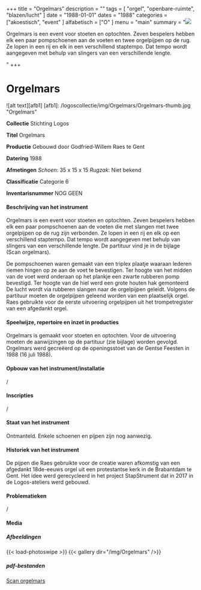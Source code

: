 ﻿+++
title = "Orgelmars"
description = ""
tags = [ "orgel", "openbare-ruimte",  "blazen/lucht"
]
date = "1988-01-01"
dates = "1988"
categories = ["akoestisch", "event"
]
alfabetisch = ["O"
]
menu = "main"
summary = "<a href='/logoscollectie/1988/orgelmars'><img src='/logoscollectie/img/Orgelmars/Orgelmars-thumb.jpg'></a><p>Orgelmars is een event voor stoeten en optochten. Zeven bespelers hebben elk een paar pompschoenen aan de voeten en twee orgelpijpen op de rug. Ze lopen in een rij en elk in een verschillend staptempo. Dat tempo wordt aangegeven met behulp van slingers van een verschillende lengte.</p>"
+++


# Orgelmars

![alt text][afb1]
[afb1]: /logoscollectie/img/Orgelmars/Orgelmars-thumb.jpg "Orgelmars"

**Collectie** 
Stichting Logos

**Titel**
Orgelmars

**Productie**
Gebouwd door Godfried-Willem Raes te Gent

**Datering**
1988

**Afmetingen**
*Schoen*: 35 x 15 x 15
*Rugzak*: Niet bekend

**Classificatie**
Categorie 6

**Inventarisnummer**
NOG GEEN

#### Beschrijving van het instrument
Orgelmars is een event voor stoeten en optochten. Zeven bespelers hebben elk een paar pompschoenen aan de voeten die met slangen met twee orgelpijpen op de rug zijn verbonden. Ze lopen in een rij en elk op een verschillend staptempo. Dat tempo wordt aangegeven met behulp van slingers van een verschillende lengte. De partituur vind je in de bijlage (Scan orgelmars).


De pompschoenen waren gemaakt van een triplex plaatje waaraan lederen riemen hingen op ze aan de voet te bevestigen. Ter hoogte van het midden van de voet werd onderaan op het plankje een zwarte rubberen pomp bevestigd. Ter hoogte van de hiel werd een grote houten hak gemonteerd De lucht wordt via rubberen slangen naar de orgelpijpen geleidt. Volgens de partituur moeten de orgelpijpen geleend worden van een plaatselijk orgel. Raes gebruikte voor de eerste uitvoering orgelpijpen uit het trompetregister van een afgedankt orgel.
 

#### Speelwijze, repertoire en inzet in producties
Orgelmars is gemaakt voor stoeten en optochten. Voor de uitvoering moeten de aanwijzingen op de partituur (zie bijlage) worden gevolgd. Orgelmars werd gecreëerd op de openingsstoet van de Gentse Feesten in 1988 (16 juli 1988). 

#### Opbouw van het instrument/installatie
/

#### Inscripties
/

#### Staat van het instrument
Ontmanteld. Enkele schoenen en pijpen zijn nog aanwezig.

#### Historiek van het instrument
De pijpen die Raes gebruikte voor de creatie waren afkomstig van een afgedankt 18de-eeuws orgel uit een protestantse kerk in de Brabantdam te Gent. 
Het idee werd gerecycleerd in het project StapStrument dat in 2017 in de Logos-ateliers werd gebouwd. 

#### Problematieken
/

#### Media
##### Afbeeldingen
{{< load-photoswipe >}}
{{< gallery dir="/img/Orgelmars" />}}

##### pdf-bestanden
[Scan orgelmars](/logoscollectie/pdf/Orgelmars/Scan%20orgelmars.pdf)